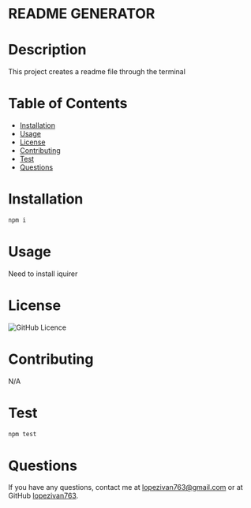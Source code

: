 # README GENERATOR
  
  # Description
  This project creates a readme file through the terminal
  
  # Table of Contents
  - [Installation](#installation)
  - [Usage](#usage)
  - [License](#license)
  - [Contributing](#contributing)
  - [Test](#test)
  - [Questions](#questions)
  
  # Installation
  ```bash
  npm i
  ```
  
  # Usage
  Need to install iquirer
  
  # License
  ![GitHub Licence](https://img.shields.io/badge/license-MIT-blue.svg)
  
  # Contributing
  N/A
  
  # Test
  ```bash
  npm test
  ```
  
  # Questions
  If you have any questions, contact me at [lopezivan763@gmail.com](mailto:lopezivan763@gmail.com) or at GitHub [lopezivan763](https://github.com/lopezivan763).